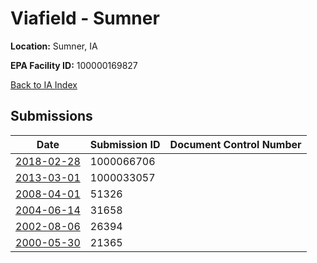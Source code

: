 # Viafield - Sumner

**Location:** Sumner, IA

**EPA Facility ID:** 100000169827

[Back to IA Index](../../index.md)

## Submissions

| Date | Submission ID | Document Control Number |
|------|--------------|-------------------------|
| [2018-02-28](submissions/1000066706.md) | 1000066706 |  |
| [2013-03-01](submissions/1000033057.md) | 1000033057 |  |
| [2008-04-01](submissions/51326.md) | 51326 |  |
| [2004-06-14](submissions/31658.md) | 31658 |  |
| [2002-08-06](submissions/26394.md) | 26394 |  |
| [2000-05-30](submissions/21365.md) | 21365 |  |
